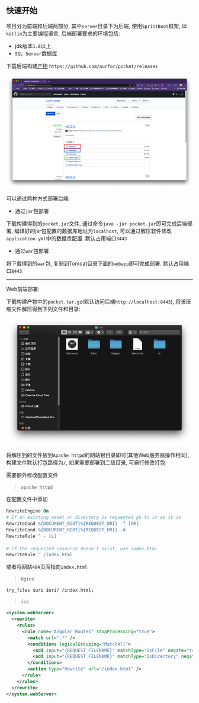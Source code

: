 ## 快速开始

项目分为前端和后端两部分, 其中`server`目录下为后端, 使用`SprintBoot`框架, 以`kotlin`为主要编程语言,
后端部署要求的环境包括:
- jdk版本`1.8`以上
- `SQL Server`数据库

下载后端构建[产物](https://github.com/ourfor/pocket/releases) `https://github.com/ourfor/pocket/releases`

![下载](./assets/download.png)

可以通过两种方式部署后端:

- 通过`jar`包部署

下载构建得到的`pocket.jar`文件, 通过命令`java -jar pocket.jar`即可完成后端部署, 编译好的jar包配置的数据库地址为`localhost`, 可以通过解压软件修改`application.yml`中的数据库配置. 默认占用端口`8443`

- 通过`war`包部署

将下载得到的`war`包, 复制到Tomcat目录下面的`webapp`即可完成部署. 默认占用端口`8443`

---

Web前端部署:

下载构建产物中的`pocket.tar.gz`(默认访问后端`http://localhost:8443`), 将该压缩文件解压得到下列文件和目录:

![web目录结构](./assets/front-end.png)

将解压到的文件放到`Apache httpd`的网站根目录即可(其他Web服务器操作相同), 构建文件默认打包路径为`/`, 如果需要部署到二级目录, 可自行修改打包

需要额外修改配置文件

> `apache httpd`

在配置文件中添加

```apache
RewriteEngine On
# If an existing asset or directory is requested go to it as it is
RewriteCond %{DOCUMENT_ROOT}%{REQUEST_URI} -f [OR]
RewriteCond %{DOCUMENT_ROOT}%{REQUEST_URI} -d
RewriteRule ^ - [L]

# If the requested resource doesn't exist, use index.html
RewriteRule ^ /index.html
```

或者将网站`404`页面指向`index.html`

> `Nginx`

```nginx
try_files $uri $uri/ /index.html;
```

> `iis`

```xml
<system.webServer>
  <rewrite>
    <rules>
      <rule name="Angular Routes" stopProcessing="true">
        <match url=".*" />
        <conditions logicalGrouping="MatchAll">
          <add input="{REQUEST_FILENAME}" matchType="IsFile" negate="true" />
          <add input="{REQUEST_FILENAME}" matchType="IsDirectory" negate="true" />
        </conditions>
        <action type="Rewrite" url="/index.html" />
      </rule>
    </rules>
  </rewrite>
</system.webServer>
```


